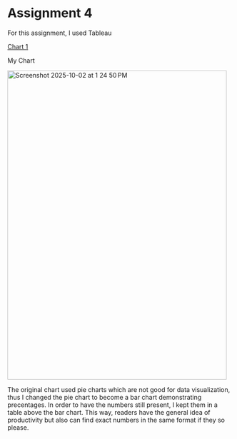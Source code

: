 # Assignment 4

For this assignment, I used Tableau

[Chart 1](https://data.world/makeovermonday/2025-week-13-work-productivity)

My Chart

<img width="491" height="694" alt="Screenshot 2025-10-02 at 1 24 50 PM" src="https://github.com/user-attachments/assets/6b891d25-fdb2-49eb-9a86-38d783e6e5d6" />

The original chart used pie charts which are not good for data visualization, thus I changed the pie chart to become a bar chart demonstrating precentages.
In order to have the numbers still present, I kept them in a table above the bar chart.
This way, readers have the general idea of productivity but also can find exact numbers in the same format if they so please.
